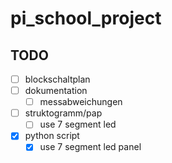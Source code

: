 # pi_school_project

## TODO

- [ ] blockschaltplan
- [ ] dokumentation
  - [ ] messabweichungen
- [ ] struktogramm/pap
  - [ ] use 7 segment led
- [x] python script
  - [x] use 7 segment led panel
